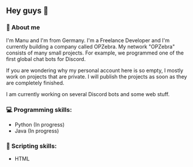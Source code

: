 ## Hey guys 👋

### 👤 About me

I'm Manu and I'm from Germany. I'm a Freelance Developer and I'm currently building a company called OPZebra.
My network "OPZebra" consists of many small projects. For example, we programmed one of the first global chat bots for Discord.

If you are wondering why my personal account here is so empty, I mostly work on projects that are private.
I will publish the projects as soon as they are completely finished. 

I am currently working on several Discord bots and some web stuff.


### 💻 Programming skills:

- Python (In progress)
- Java (In progress)

### 💾 Scripting skills:

- HTML 
